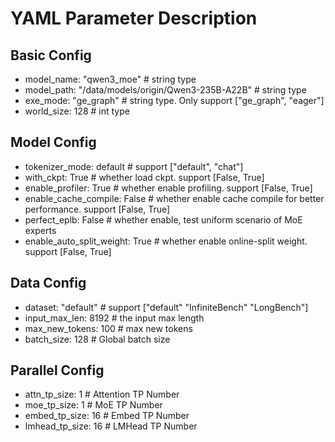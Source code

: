 # YAML Parameter Description

## Basic Config
- model_name: "qwen3_moe"                           # string type
- model_path: "/data/models/origin/Qwen3-235B-A22B" # string type
- exe_mode: "ge_graph"                              # string type. Only support ["ge_graph", "eager"]
- world_size: 128                                   # int type

## Model Config
- tokenizer_mode: default         # support ["default", "chat"]
- with_ckpt: True                 # whether load ckpt. support [False, True]
- enable_profiler: True           # whether enable profiling. support [False, True]
- enable_cache_compile: False     # whether enable cache compile for better performance. support [False, True]
- perfect_eplb: False             # whether enable, test uniform scenario of MoE experts
- enable_auto_split_weight: True  # whether enable online-split weight. support [False, True]

## Data Config
- dataset: "default"  # support ["default" "InfiniteBench" "LongBench"]
- input_max_len: 8192 # the input max length 
- max_new_tokens: 100 # max new tokens
- batch_size: 128     # Global batch size

## Parallel Config
- attn_tp_size: 1     # Attention TP Number
- moe_tp_size: 1      # MoE TP Number
- embed_tp_size: 16   # Embed TP Number
- lmhead_tp_size: 16  # LMHead TP Number

